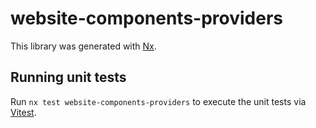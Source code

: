 # website-components-providers

This library was generated with [Nx](https://nx.dev).

## Running unit tests

Run `nx test website-components-providers` to execute the unit tests via [Vitest](https://vitest.dev/).
